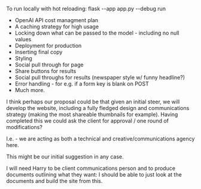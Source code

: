 To run locally with hot reloading: flask --app app.py --debug run

- OpenAI API cost managment plan
- A caching strategy for high usage
- Locking down what can be passed to the model - including no null values
- Deployment for production
- Inserting final copy
- Styling
- Social pull through for page
- Share buttons for results
- Social pull throughs for results (newspaper style w/ funny headline?)
- Error handling - for e.g. if a form key is blank on POST
- Much more.

I think perhaps our proposal could be that given an initial steer, we will develop the website, including a
fully fledged design and communications strategy (making the most shareable thumbnails for example). Having completed this
we could ask the client for approval / one round of modifications?

I.e. - we are acting as both a technical and creative/communications agency here.

This might be our initial suggestion in any case.

I will need Harry to be client communications person and to produce documents outlining what they want:
I should be able to just look at the documents and build the site from this.
